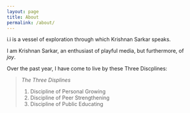 ```yaml
---
layout: page
title: About
permalink: /about/
---
```

i.i is a vessel of exploration through which Krishnan Sarkar speaks.

I am Krishnan Sarkar, an enthusiast of playful media, but furthermore, of _joy_.

Over the past year, I have come to live by these Three Discplines:

> *The Three Displines*
> 1. Discipline of Personal Growing
> 2. Discipline of Peer Strengthening
> 3. Discipline of Public Educating
